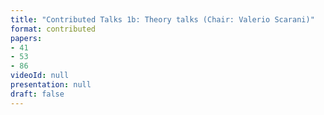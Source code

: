```yaml
---
title: "Contributed Talks 1b: Theory talks (Chair: Valerio Scarani)"
format: contributed
papers:
- 41
- 53
- 86
videoId: null
presentation: null
draft: false
---
```

